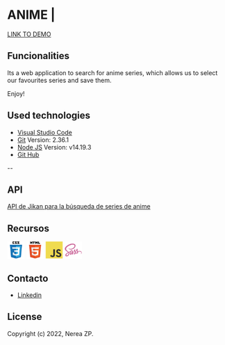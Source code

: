 

# ANIME <span> | </span> 

[LINK TO DEMO](https://nereazam.github.io/Buscador-de-Series-de-Anime/)



## Funcionalities

Its a web application to search for anime series, which allows us to select our favourites series and save them.


Enjoy!


## Used technologies

- [Visual Studio Code](https://code.visualstudio.com/download) 
- [Git](https://git-scm.com/download/mac) Version: 2.36.1
- [Node JS](https://nodejs.org/es/download/) Version: v14.19.3
- [Git Hub](https://github.com/)

--


## API

 <a href="https://docs.api.jikan.moe/" target="_blank">API de Jikan para la búsqueda de series de anime </a>

## Recursos
<img src="https://raw.githubusercontent.com/devicons/devicon/master/icons/css3/css3-original-wordmark.svg" alt="css3" width="40" height="40"/>


  <img src="https://raw.githubusercontent.com/devicons/devicon/master/icons/html5/html5-original-wordmark.svg" alt="html5" width="40" height="40"/> 
 
  <img src="https://raw.githubusercontent.com/devicons/devicon/master/icons/javascript/javascript-original.svg" alt="javascript" width="40" height="40"/> 
  
  <img src="https://raw.githubusercontent.com/devicons/devicon/master/icons/sass/sass-original.svg" alt="sass" width="40" height="40"/> 



## Contacto

- [ Linkedin ](https://www.linkedin.com/in/nerea-zamanillo-paton/)

## License

Copyright (c) 2022, Nerea ZP.
